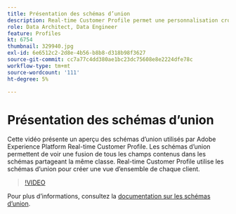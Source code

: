 ```yaml
---
title: Présentation des schémas d’union
description: Real-time Customer Profile permet une personnalisation cross-canal à grande échelle à chaque phase du parcours client. Les données par lots ou en flux continu peuvent être activées pour Real-time Customer Profile en activant le schéma et le jeu de données correspondant.
role: Data Architect, Data Engineer
feature: Profiles
kt: 6754
thumbnail: 329940.jpg
exl-id: 6e6512c2-2d8e-4b56-b8b8-d318b98f3627
source-git-commit: cc7a77c4dd380ae1bc23dc75608e8e2224dfe78c
workflow-type: tm+mt
source-wordcount: '111'
ht-degree: 5%

---
```


# Présentation des schémas d’union

Cette vidéo présente un aperçu des schémas d’union utilisés par Adobe Experience Platform Real-time Customer Profile. Les schémas d’union permettent de voir une fusion de tous les champs contenus dans les schémas partageant la même classe. Real-time Customer Profile utilise les schémas d’union pour créer une vue d’ensemble de chaque client.

>[!VIDEO](https://video.tv.adobe.com/v/329940?quality=12&learn=on)

Pour plus d’informations, consultez la [documentation sur les schémas d’union](https://experienceleague.adobe.com/docs/experience-platform/profile/union-schemas/union-schema.html).

